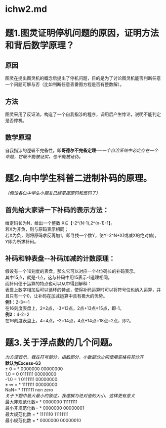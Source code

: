 # ichw2.md
# 题1.图灵证明停机问题的原因，证明方法和背后数学原理？
## 原因
图灵在提出图灵机的概念后提出了停机问题，目的是为了讨论图灵机能否判断任意一个问题可解与否（比如判断任意丢番图方程是否有整数解）。
## 方法
图灵采用了反证法，构造了一个自我指涉的程序，调用后产生悖论，说明不能判定是否停机。
## 数学原理
自我指涉的逻辑不完备性，即**哥德尔不完备定理**---*一个自洽系统中必定存在一个命题，它既不能被证实，也不能被证伪。*  

# 题2.向中学生科普二进制补码的原理。
*（假设各位中学生小朋友已经掌握原码和反码了）*  
## 首先给大家讲一下补码的表示方法：
给定码长为N，给出一个整数 X∈【-2^(N-1),2^(n-1)-1】。  
若X为非负，则与原码表示相同；  
若X为负，则将原码求反再加1，即寻找一个数Y，使Y=2^N+X(或减X的绝对值)，Y即为所求补码。  
## 补码和钟表盘--补码加减的计数原理：
假设有一个16刻度的表盘，那么它可以对应一个4位码长的补码表示。  
其中15点，就是-1点，这与补码中用15表示-1道理相同。  
而补码便于运算的特点也可以从中得到解释：  
表盘上数字相加后可以循环的特点，使得补码运算时可以将符号位也纳入运算，并且只有一个0，让补码在加减运算中具有极大的优势。  
**例1**：2-3=-1  
在16刻度表盘上，2=2点，-3=13点，2点+13点=15点，即-1。  
**例2**：4-2=2  
在16刻度表盘上，4=4点，-2=14点，4点+14点=18点=2点，即2。  

# 题3.关于浮点数的几个问题。
*为方便表示，我在符号部分，指数部分，小数部分之间使用空格将其分开*  
**默认为Excess-63**  
± 0  = * 0000000 00000000  
  1.0 = 0 0111111 00000000  
-1.0 = 1 0111111 00000000  
± ∞ = * 1111111 00000000  
NaN= * 1111111 non zero  
*关于下题中最大最小的叙述，我理解为绝对值的大小，这样更有意义*  
最大非规范化数= * 0000000 11111111  
最小非规范化数= * 0000000 00000001  
最大规范化数 = * 1111110 11111111  
最小规范化数 = * 0000000 00000010  
